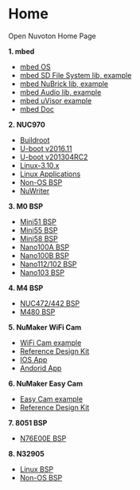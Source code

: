# Home
Open Nuvoton Home Page

**1. mbed**
- [mbed OS](https://github.com/OpenNuvoton/mbed)
- [mbed SD File System lib](https://github.com/OpenNuvoton/NuMaker-mbed-SDFileSystem)[, example](https://developer.mbed.org/teams/Nuvoton/code/NuMaker-mbed-SDFileSystem-example/)
- [mbed NuBrick lib](https://github.com/OpenNuvoton/NuMaker-mbed-NuBrick)[, example](https://developer.mbed.org/teams/Nuvoton/code/NuMaker-mbed-NuBrick-example/)
- [mbed Audio lib](https://github.com/OpenNuvoton/NuMaker-mbed-Audio)[, example](https://developer.mbed.org/teams/Nuvoton/code/NuMaker-mbed-AudioPlayback-example/)
- [mbed uVisor example](https://github.com/OpenNuvoton/NuMaker-mbed-uVisor-example)
- [mbed Doc](https://github.com/OpenNuvoton/NuMaker-mbed-docs)

**2. NUC970**
- [Buildroot](https://github.com/OpenNuvoton/NUC970_Buildroot)
- [U-boot v2016.11](https://github.com/OpenNuvoton/NUC970_U-Boot_v2016.11)
- [U-boot v201304RC2](https://github.com/OpenNuvoton/NUC970_U-Boot)
- [Linux-3.10.x](https://github.com/OpenNuvoton/NUC970_Linux_Kernel)
- [Linux Applications](https://github.com/OpenNuvoton/NUC970_Linux_Applications)
- [Non-OS BSP](https://github.com/OpenNuvoton/NUC970_NonOS_BSP)
- [NuWriter](https://github.com/OpenNuvoton/NUC970_NuWriter)

**3. M0 BSP**
- [Mini51 BSP](https://github.com/OpenNuvoton/Mini51BSP)
- [Mini55 BSP](https://github.com/OpenNuvoton/Mini55BSP)
- [Mini58 BSP](https://github.com/OpenNuvoton/Mini58BSP)
- [Nano100A BSP](https://github.com/OpenNuvoton/Nano100A_BSP)
- [Nano100B BSP](https://github.com/OpenNuvoton/Nano100B_BSP)
- [Nano112/102 BSP](https://github.com/OpenNuvoton/Nano102_112BSP)
- [Nano103 BSP](https://github.com/OpenNuvoton/Nano103BSP)

**4. M4 BSP**
- [NUC472/442 BSP](https://github.com/OpenNuvoton/NUC472_442BSP)
- [M480 BSP](https://github.com/OpenNuvoton/M480BSP.git)

**5. NuMaker WiFi Cam**
- [WiFi Cam example](https://github.com/OpenNuvoton/NuMaker_NuWicam_Samples)
- [Reference Design Kit](https://github.com/OpenNuvoton/NuMaker_NuWicam_RDK)
- [IOS App](https://github.com/OpenNuvoton/NuMaker_NuWicam_Player_IOS)
- [Andorid App](https://github.com/OpenNuvoton/NuMaker_NuWicam_Player_Android)

**6. NuMaker Easy Cam**
- [Easy Cam example](https://github.com/OpenNuvoton/NuMaker_NuEZCam_Samples)
- [Reference Design Kit](https://github.com/OpenNuvoton/NuMaker_NuEZCam_RDK)

**7. 8051 BSP**
- [N76E00E BSP](https://github.com/OpenNuvoton/N76E003-BSP)


**8. N32905**
- [Linux BSP](https://github.com/OpenNuvoton/N32905_Linux_BSP)
- [Non-OS BSP](https://github.com/OpenNuvoton/N32905_NonOS_BSP)
